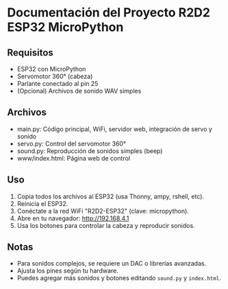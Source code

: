 # Documentación del Proyecto R2D2 ESP32 MicroPython

## Requisitos
- ESP32 con MicroPython
- Servomotor 360° (cabeza)
- Parlante conectado al pin 25
- (Opcional) Archivos de sonido WAV simples

## Archivos
- main.py: Código principal, WiFi, servidor web, integración de servo y sonido
- servo.py: Control del servomotor 360°
- sound.py: Reproducción de sonidos simples (beep)
- www/index.html: Página web de control

## Uso
1. Copia todos los archivos al ESP32 (usa Thonny, ampy, rshell, etc).
2. Reinicia el ESP32.
3. Conéctate a la red WiFi "R2D2-ESP32" (clave: micropython).
4. Abre en tu navegador: http://192.168.4.1
5. Usa los botones para controlar la cabeza y reproducir sonidos.

## Notas
- Para sonidos complejos, se requiere un DAC o librerías avanzadas.
- Ajusta los pines según tu hardware.
- Puedes agregar más sonidos y botones editando `sound.py` y `index.html`.
